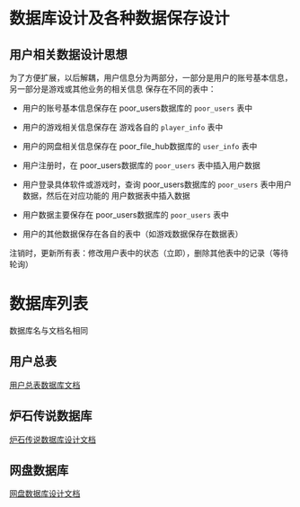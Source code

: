 # 数据库设计及各种数据保存设计

## 用户相关数据设计思想
为了方便扩展，以后解耦，用户信息分为两部分，一部分是用户的账号基本信息，另一部分是游戏或其他业务的相关信息
保存在不同的表中：
- 用户的账号基本信息保存在 poor_users数据库的 `poor_users` 表中
- 用户的游戏相关信息保存在 游戏各自的 `player_info` 表中
- 用户的网盘相关信息保存在 poor_file_hub数据库的 `user_info` 表中

- 用户注册时，在 poor_users数据库的 `poor_users` 表中插入用户数据
- 用户登录具体软件或游戏时，查询 poor_users数据库的 `poor_users` 表中用户数据，然后在对应功能的 用户数据表中插入数据

- 用户数据主要保存在 poor_users数据库的 `poor_users` 表中
- 用户的其他数据保存在各自的表中（如游戏数据保存在数据表）

注销时，更新所有表：修改用户表中的状态（立即），删除其他表中的记录（等待轮询）

# 数据库列表
数据库名与文档名相同
## 用户总表
[用户总表数据库文档](./poor_users.md)

## 炉石传说数据库
[炉石传说数据库设计文档](./hearthstone.md)

## 网盘数据库
[网盘数据库设计文档](./poor_file.md)